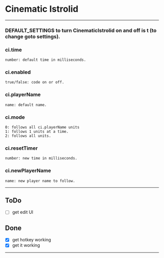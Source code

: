 # Cinematic Istrolid

<!--
  hey thanks for looking at my code
  if you see anything wrong make an Issue it will help, thanks :)
  build 0.7.0
-->



---

### DEFAULT_SETTINGS to turn CinematicIstrolid on and off is t (to change goto settings).


### ci.time
    number: default time in milliseconds.

### ci.enabled
    true/false: code on or off.

### ci.playerName
    name: default name.

### ci.mode
    0: follows all ci.playerName units
    1: follows 1 units at a time.
    2: follows all units.

### ci.resetTimer
    number: new time in milliseconds.

### ci.newPlayerName
    name: new player name to follow.

---

## ToDo

- [ ] get edit UI

## Done

- [x] get hotkey working
- [x] get it working

---
